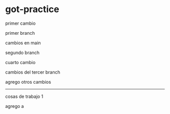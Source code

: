 # got-practice

primer cambio

primer branch

cambios en main


segundo branch

cuarto cambio

cambios del tercer branch

agrego otros cambios

------------

cosas de trabajo 1

agrego a